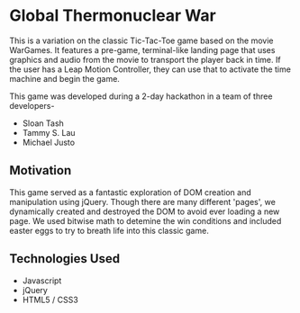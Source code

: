 # Global Thermonuclear War
This is a variation on the classic Tic-Tac-Toe game based on the movie WarGames. It features a pre-game, terminal-like landing page that uses graphics and audio from the movie to transport the player back in time.  If the user has a Leap Motion Controller, they can use that to activate the time machine and begin the game.  

This game was developed during a 2-day hackathon in a team of three developers-
* Sloan Tash
* Tammy S. Lau
* Michael Justo

## Motivation
This game served as a fantastic exploration of DOM creation and manipulation using jQuery. Though there are many different 'pages', we dynamically created and destroyed the DOM to avoid ever loading a new page. We used bitwise math to detemine the win conditions and included easter eggs to try to breath life into this classic game.

## Technologies Used

* Javascript
* jQuery
* HTML5 / CSS3
